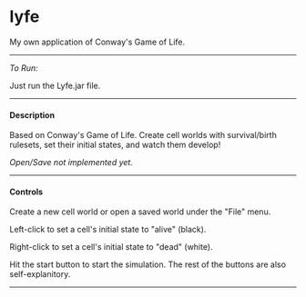 lyfe
====

My own application of Conway's Game of Life.

<hr>

*To Run:*

Just run the Lyfe.jar file.

<hr>

<h4>Description</h4>
Based on Conway's Game of Life. Create cell worlds with survival/birth rulesets, set their initial states, and watch them develop!

*Open/Save not implemented yet.*

<hr>

<h4>Controls</h4>
Create a new cell world or open a saved world under the "File" menu.

Left-click to set a cell's initial state to "alive" (black).

Right-click to set a cell's initial state to "dead" (white).

Hit the start button to start the simulation. The rest of the buttons are also self-explanitory.

<hr>

